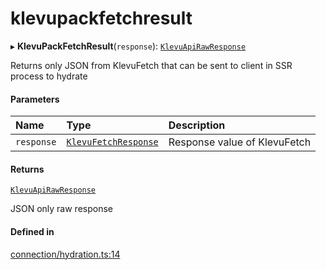 # klevupackfetchresult
      
▸ **KlevuPackFetchResult**(`response`): [`KlevuApiRawResponse`](klevuapirawresponse.md)

Returns only JSON from KlevuFetch that can be sent to client in SSR process to hydrate

#### Parameters

| Name | Type | Description |
| :------ | :------ | :------ |
| `response` | [`KlevuFetchResponse`](klevufetchresponse.md) | Response value of KlevuFetch |

#### Returns

[`KlevuApiRawResponse`](klevuapirawresponse.md)

JSON only raw response

#### Defined in

[connection/hydration.ts:14](https://github.com/klevultd/frontend-sdk/blob/1b37b18/packages/klevu-core/src/connection/hydration.ts#L14)

